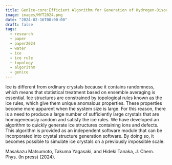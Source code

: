 ```yaml
---
title: GenIce-core:Efficient Algorithm for Generation of Hydrogen-Disordered Ice Structures
image: images/MYT2024.png
date: "2024-02-16T00:00:00"
draft: false
tags:
  - research
  - paper
  - paper2024
  - water
  - ice
  - ice rule
  - topology
  - algorithm
  - genice
---
```

Ice is different from ordinary crystals because it contains randomness, which means that statistical treatment based on ensemble averaging is essential. Ice structures are constrained by topological rules known as the ice rules, which give them unique anomalous properties. These properties become more apparent when the system size is large. For this reason, there is a need to produce a large number of sufficiently large crystals that are homogeneously random and satisfy the ice rules. We have developed an algorithm to quickly generate ice structures containing ions and defects. This algorithm is provided as an independent software module that can be incorporated into crystal structure generation software. By doing so, it becomes possible to simulate ice crystals on a previously impossible scale.

Masakazu Matsumoto, Takuma Yagasaki, and Hideki Tanaka, J. Chem. Phys. (In press) (2024).